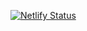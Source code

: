 [![Netlify Status](https://api.netlify.com/api/v1/badges/774d3660-c51f-4173-ad1b-c3aff577961e/deploy-status)](https://app.netlify.com/sites/marciolisboa/deploys)